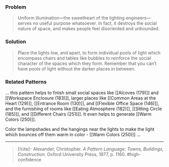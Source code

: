 ### Problem
>Uniform illumination—the sweetheart of the lighting engineers—serves no useful purpose whatsoever. In fact, it destroys the social nature of space, and makes people feel disoriented and unbounded.

### Solution
>Place the lights low, and apart, to form individual pools of light which encompass chairs and tables like bubbles to reinforce the social character of the spaces which they form. Remember that you can’t have pools of light without the darker places in between.

### Related Patterns
... this pattern helps to finish small social spaces like [[Alcoves (179)]] and [[Workspace Enclosure (183)]], larger places like [[Common Areas at the Heart (129)]], [[Entrance Room (130)]], and [[Flexible Office Space (146)]], and the furnishing of rooms like [[Eating Atmosphere (182)]], [[Sitting Circle (185)]], and [[Different Chairs (251)]]. It even helps to generate [[Warm Colors (250)]].

Color the lampshades and the hangings near the lights to make the light which bounces off them warm in color - [[Warm Colors (250)]] ...

---
> [!cite]- Alexander, Christopher. _A Pattern Language: Towns, Buildings, Construction_. Oxford University Press, 1977, p. 1160.
> #high-confidence 